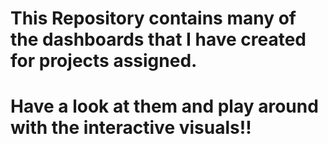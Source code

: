# This Repository contains many of the dashboards that I have created for projects assigned.
# Have a look at them and play around with the interactive visuals!!
